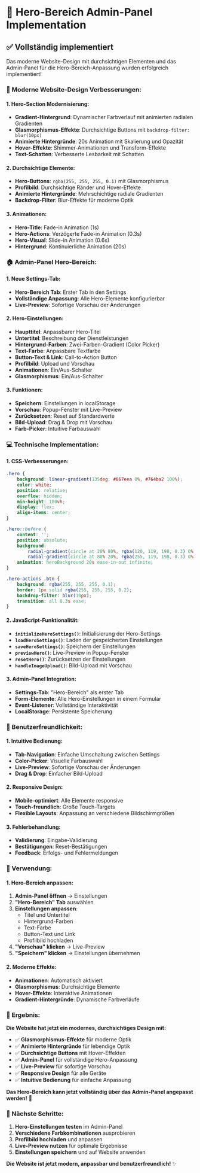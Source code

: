 # 🎨 Hero-Bereich Admin-Panel Implementation

## ✅ Vollständig implementiert

Das moderne Website-Design mit durchsichtigen Elementen und das Admin-Panel für die Hero-Bereich-Anpassung wurden erfolgreich implementiert!

### **🎨 Moderne Website-Design Verbesserungen:**

#### **1. Hero-Section Modernisierung:**
- **Gradient-Hintergrund**: Dynamischer Farbverlauf mit animierten radialen Gradienten
- **Glasmorphismus-Effekte**: Durchsichtige Buttons mit `backdrop-filter: blur(10px)`
- **Animierte Hintergründe**: 20s Animation mit Skalierung und Opazität
- **Hover-Effekte**: Shimmer-Animationen und Transform-Effekte
- **Text-Schatten**: Verbesserte Lesbarkeit mit Schatten

#### **2. Durchsichtige Elemente:**
- **Hero-Buttons**: `rgba(255, 255, 255, 0.1)` mit Glasmorphismus
- **Profilbild**: Durchsichtige Ränder und Hover-Effekte
- **Animierte Hintergründe**: Mehrschichtige radiale Gradienten
- **Backdrop-Filter**: Blur-Effekte für moderne Optik

#### **3. Animationen:**
- **Hero-Title**: Fade-in Animation (1s)
- **Hero-Actions**: Verzögerte Fade-in Animation (0.3s)
- **Hero-Visual**: Slide-in Animation (0.6s)
- **Hintergrund**: Kontinuierliche Animation (20s)

### **🏠 Admin-Panel Hero-Bereich:**

#### **1. Neue Settings-Tab:**
- **Hero-Bereich Tab**: Erster Tab in den Settings
- **Vollständige Anpassung**: Alle Hero-Elemente konfigurierbar
- **Live-Preview**: Sofortige Vorschau der Änderungen

#### **2. Hero-Einstellungen:**
- **Haupttitel**: Anpassbarer Hero-Titel
- **Untertitel**: Beschreibung der Dienstleistungen
- **Hintergrund-Farben**: Zwei-Farben-Gradient (Color Picker)
- **Text-Farbe**: Anpassbare Textfarbe
- **Button-Text & Link**: Call-to-Action Button
- **Profilbild**: Upload und Vorschau
- **Animationen**: Ein/Aus-Schalter
- **Glasmorphismus**: Ein/Aus-Schalter

#### **3. Funktionen:**
- **Speichern**: Einstellungen in localStorage
- **Vorschau**: Popup-Fenster mit Live-Preview
- **Zurücksetzen**: Reset auf Standardwerte
- **Bild-Upload**: Drag & Drop mit Vorschau
- **Farb-Picker**: Intuitive Farbauswahl

### **💻 Technische Implementation:**

#### **1. CSS-Verbesserungen:**
```css
.hero {
    background: linear-gradient(135deg, #667eea 0%, #764ba2 100%);
    color: white;
    position: relative;
    overflow: hidden;
    min-height: 100vh;
    display: flex;
    align-items: center;
}

.hero::before {
    content: '';
    position: absolute;
    background: 
        radial-gradient(circle at 20% 80%, rgba(120, 119, 198, 0.3) 0%, transparent 50%),
        radial-gradient(circle at 80% 20%, rgba(255, 119, 198, 0.3) 0%, transparent 50%);
    animation: heroBackground 20s ease-in-out infinite;
}

.hero-actions .btn {
    background: rgba(255, 255, 255, 0.1);
    border: 1px solid rgba(255, 255, 255, 0.2);
    backdrop-filter: blur(10px);
    transition: all 0.3s ease;
}
```

#### **2. JavaScript-Funktionalität:**
- **`initializeHeroSettings()`**: Initialisierung der Hero-Settings
- **`loadHeroSettings()`**: Laden der gespeicherten Einstellungen
- **`saveHeroSettings()`**: Speichern der Einstellungen
- **`previewHero()`**: Live-Preview in Popup-Fenster
- **`resetHero()`**: Zurücksetzen der Einstellungen
- **`handleImageUpload()`**: Bild-Upload mit Vorschau

#### **3. Admin-Panel Integration:**
- **Settings-Tab**: "Hero-Bereich" als erster Tab
- **Form-Elemente**: Alle Hero-Einstellungen in einem Formular
- **Event-Listener**: Vollständige Interaktivität
- **LocalStorage**: Persistente Speicherung

### **🎯 Benutzerfreundlichkeit:**

#### **1. Intuitive Bedienung:**
- **Tab-Navigation**: Einfache Umschaltung zwischen Settings
- **Color-Picker**: Visuelle Farbauswahl
- **Live-Preview**: Sofortige Vorschau der Änderungen
- **Drag & Drop**: Einfacher Bild-Upload

#### **2. Responsive Design:**
- **Mobile-optimiert**: Alle Elemente responsive
- **Touch-freundlich**: Große Touch-Targets
- **Flexible Layouts**: Anpassung an verschiedene Bildschirmgrößen

#### **3. Fehlerbehandlung:**
- **Validierung**: Eingabe-Validierung
- **Bestätigungen**: Reset-Bestätigungen
- **Feedback**: Erfolgs- und Fehlermeldungen

### **📱 Verwendung:**

#### **1. Hero-Bereich anpassen:**
1. **Admin-Panel öffnen** → Einstellungen
2. **"Hero-Bereich" Tab** auswählen
3. **Einstellungen anpassen**:
   - Titel und Untertitel
   - Hintergrund-Farben
   - Text-Farbe
   - Button-Text und Link
   - Profilbild hochladen
4. **"Vorschau" klicken** → Live-Preview
5. **"Speichern" klicken** → Einstellungen übernehmen

#### **2. Moderne Effekte:**
- **Animationen**: Automatisch aktiviert
- **Glasmorphismus**: Durchsichtige Elemente
- **Hover-Effekte**: Interaktive Animationen
- **Gradient-Hintergründe**: Dynamische Farbverläufe

### **🎉 Ergebnis:**

**Die Website hat jetzt ein modernes, durchsichtiges Design mit:**
- ✅ **Glasmorphismus-Effekte** für moderne Optik
- ✅ **Animierte Hintergründe** für lebendige Optik
- ✅ **Durchsichtige Buttons** mit Hover-Effekten
- ✅ **Admin-Panel** für vollständige Hero-Anpassung
- ✅ **Live-Preview** für sofortige Vorschau
- ✅ **Responsive Design** für alle Geräte
- ✅ **Intuitive Bedienung** für einfache Anpassung

**Das Hero-Bereich kann jetzt vollständig über das Admin-Panel angepasst werden!** 🚀

### **🔧 Nächste Schritte:**

1. **Hero-Einstellungen testen** im Admin-Panel
2. **Verschiedene Farbkombinationen** ausprobieren
3. **Profilbild hochladen** und anpassen
4. **Live-Preview nutzen** für optimale Ergebnisse
5. **Einstellungen speichern** und auf Website anwenden

**Die Website ist jetzt modern, anpassbar und benutzerfreundlich!** ✨
